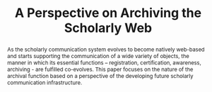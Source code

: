 ---
abstract: "As the scholarly communication system evolves to become natively web-based
  and starts supporting the communication of a wide variety of objects, the manner
  in which its essential functions – registration, certification, awareness, archiving
  - are fulfilled co-evolves. This paper focuses on the nature of the archival function
  based on a perspective of the developing future scholarly communication infrastructure.
  \n\n\n"
creators:
- Treloar, Andrew
- Van de Sompel, Herbert
date: null
document_url: https://services.phaidra.univie.ac.at/api/object/o:378116/download
grand_parent: iPRES
institutions: []
keywords:
- scholarly communication
- web preservation
landing_page_url: https://phaidra.univie.ac.at/o:378116
language: eng
layout: publication
license: CC BY-NC-SA 3.0 AT
notes_url: null
parent: iPRES 2014
presentation_url: null
publication_type: paper
size: 196844
source_name: iPRES
title: A Perspective on Archiving the Scholarly Web
year: 2014
---